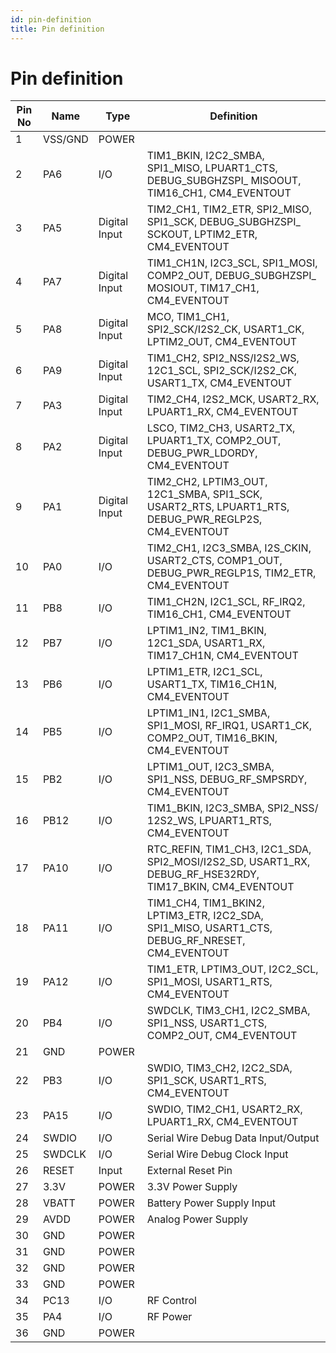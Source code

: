 ```yaml
---
id: pin-definition
title: Pin definition
---
```


# Pin definition
<table className="parameter-table">
  <thead>
    <tr>
      <th>Pin No</th>
      <th>Name</th>
      <th>Type</th>
      <th>Definition</th>
    </tr>
  </thead>
  <tbody>
    <tr>
      <td>1</td>
      <td>VSS/GND</td>
      <td>POWER</td>
      <td></td>
    </tr>
    <tr>
      <td>2</td>
      <td>PA6</td>
      <td>I/O</td>
      <td>TIM1_BKIN, I2C2_SMBA, SPI1_MISO, LPUART1_CTS, DEBUG_SUBGHZSPI_ MISOOUT, TIM16_CH1, CM4_EVENTOUT</td>
    </tr>
    <tr>
      <td>3</td>
      <td>PA5</td>
      <td>Digital Input</td>
      <td>TIM2_CH1, TIM2_ETR, SPI2_MISO, SPI1_SCK, DEBUG_SUBGHZSPI_ SCKOUT, LPTIM2_ETR, CM4_EVENTOUT</td>
    </tr>
    <tr>
      <td>4</td>
      <td>PA7</td>
      <td>Digital Input</td>
      <td>TIM1_CH1N, I2C3_SCL, SPI1_MOSI, COMP2_OUT, DEBUG_SUBGHZSPI_ MOSIOUT, TIM17_CH1, CM4_EVENTOUT</td>
    </tr>
    <tr>
      <td>5</td>
      <td>PA8</td>
      <td>Digital Input</td>
      <td>MCO, TIM1_CH1, SPI2_SCK/I2S2_CK, USART1_CK, LPTIM2_OUT, CM4_EVENTOUT</td>
    </tr>
    <tr>
      <td>6</td>
      <td>PA9</td>
      <td>Digital Input</td>
      <td>TIM1_CH2, SPI2_NSS/I2S2_WS, 12C1_SCL, SPI2_SCK/I2S2_CK, USART1_TX, CM4_EVENTOUT</td>
    </tr>
    <tr>
      <td>7</td>
      <td>PA3</td>
      <td>Digital Input</td>
      <td>TIM2_CH4, I2S2_MCK, USART2_RX, LPUART1_RX, CM4_EVENTOUT</td>
    </tr>
    <tr>
      <td>8</td>
      <td>PA2</td>
      <td>Digital Input</td>
      <td>LSCO, TIM2_CH3, USART2_TX, LPUART1_TX, COMP2_OUT, DEBUG_PWR_LDORDY, CM4_EVENTOUT</td>
    </tr>
    <tr>
      <td>9</td>
      <td>PA1</td>
      <td>Digital Input</td>
      <td>TIM2_CH2, LPTIM3_OUT, 12C1_SMBA, SPI1_SCK, USART2_RTS, LPUART1_RTS, DEBUG_PWR_REGLP2S, CM4_EVENTOUT</td>
    </tr>
    <tr>
      <td>10</td>
      <td>PA0</td>
      <td>I/O</td>
      <td>TIM2_CH1, I2C3_SMBA, I2S_CKIN, USART2_CTS, COMP1_OUT, DEBUG_PWR_REGLP1S, TIM2_ETR, CM4_EVENTOUT</td>
    </tr>
    <tr>
      <td>11</td>
      <td>PB8</td>
      <td>I/O</td>
      <td>TIM1_CH2N, I2C1_SCL, RF_IRQ2, TIM16_CH1, CM4_EVENTOUT</td>
    </tr>
    <tr>
      <td>12</td>
      <td>PB7</td>
      <td>I/O</td>
      <td>LPTIM1_IN2, TIM1_BKIN, 12C1_SDA, USART1_RX, TIM17_CH1N, CM4_EVENTOUT</td>
    </tr>
    <tr>
      <td>13</td>
      <td>PB6</td>
      <td>I/O</td>
      <td>LPTIM1_ETR, I2C1_SCL, USART1_TX, TIM16_CH1N, CM4_EVENTOUT</td>
    </tr>
    <tr>
      <td>14</td>
      <td>PB5</td>
      <td>I/O</td>
      <td>LPTIM1_IN1, I2C1_SMBA, SPI1_MOSI, RF_IRQ1, USART1_CK, COMP2_OUT, TIM16_BKIN, CM4_EVENTOUT</td>
    </tr>
    <tr>
      <td>15</td>
      <td>PB2</td>
      <td>I/O</td>
      <td>LPTIM1_OUT, I2C3_SMBA, SPI1_NSS, DEBUG_RF_SMPSRDY, CM4_EVENTOUT</td>
    </tr>
    <tr>
      <td>16</td>
      <td>PB12</td>
      <td>I/O</td>
      <td>TIM1_BKIN, I2C3_SMBA, SPI2_NSS/ 12S2_WS, LPUART1_RTS, CM4_EVENTOUT</td>
    </tr>
    <tr>
      <td>17</td>
      <td>PA10</td>
      <td>I/O</td>
      <td>RTC_REFIN, TIM1_CH3, I2C1_SDA, SPI2_MOSI/I2S2_SD, USART1_RX, DEBUG_RF_HSE32RDY, TIM17_BKIN, CM4_EVENTOUT</td>
    </tr>
    <tr>
      <td>18</td>
      <td>PA11</td>
      <td>I/O</td>
      <td>TIM1_CH4, TIM1_BKIN2, LPTIM3_ETR, I2C2_SDA, SPI1_MISO, USART1_CTS, DEBUG_RF_NRESET, CM4_EVENTOUT</td>
    </tr>
    <tr>
      <td>19</td>
      <td>PA12</td>
      <td>I/O</td>
      <td>TIM1_ETR, LPTIM3_OUT, I2C2_SCL, SPI1_MOSI, USART1_RTS, CM4_EVENTOUT</td>
    </tr>
    <tr>
      <td>20</td>
      <td>PB4</td>
      <td>I/O</td>
      <td>SWDCLK, TIM3_CH1, I2C2_SMBA, SPI1_NSS, USART1_CTS, COMP2_OUT, CM4_EVENTOUT</td>
    </tr>
    <tr>
      <td>21</td>
      <td>GND</td>
      <td>POWER</td>
      <td></td>
    </tr>
    <tr>
      <td>22</td>
      <td>PB3</td>
      <td>I/O</td>
      <td>SWDIO, TIM3_CH2, I2C2_SDA, SPI1_SCK, USART1_RTS, CM4_EVENTOUT</td>
    </tr>
    <tr>
      <td>23</td>
      <td>PA15</td>
      <td>I/O</td>
      <td>SWDIO, TIM2_CH1, USART2_RX, LPUART1_RX, CM4_EVENTOUT</td>
    </tr>
    <tr>
      <td>24</td>
      <td>SWDIO</td>
      <td>I/O</td>
      <td>Serial Wire Debug Data Input/Output</td>
    </tr>
    <tr>
      <td>25</td>
      <td>SWDCLK</td>
      <td>I/O</td>
      <td>Serial Wire Debug Clock Input</td>
    </tr>
    <tr>
      <td>26</td>
      <td>RESET</td>
      <td>Input</td>
      <td>External Reset Pin</td>
    </tr>
    <tr>
      <td>27</td>
      <td>3.3V</td>
      <td>POWER</td>
      <td>3.3V Power Supply</td>
    </tr>
    <tr>
      <td>28</td>
      <td>VBATT</td>
      <td>POWER</td>
      <td>Battery Power Supply Input</td>
    </tr>
    <tr>
      <td>29</td>
      <td>AVDD</td>
      <td>POWER</td>
      <td>Analog Power Supply</td>
    </tr>
    <tr>
      <td>30</td>
      <td>GND</td>
      <td>POWER</td>
      <td></td>
    </tr>
    <tr>
      <td>31</td>
      <td>GND</td>
      <td>POWER</td>
      <td></td>
    </tr>
    <tr>
      <td>32</td>
      <td>GND</td>
      <td>POWER</td>
      <td></td>
    </tr>
    <tr>
      <td>33</td>
      <td>GND</td>
      <td>POWER</td>
      <td></td>
    </tr>
    <tr>
      <td>34</td>
      <td>PC13</td>
      <td>I/O</td>
      <td>RF Control</td>
    </tr>
    <tr>
      <td>35</td>
      <td>PA4</td>
      <td>I/O</td>
      <td>RF Power</td>
    </tr>
    <tr>
      <td>36</td>
      <td>GND</td>
      <td>POWER</td>
      <td></td>
    </tr>
  </tbody>
</table>